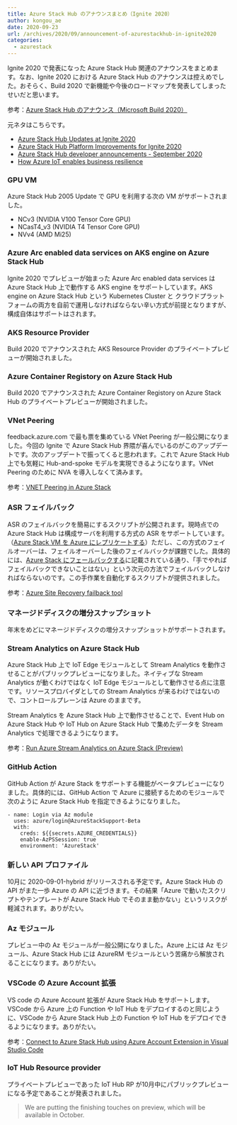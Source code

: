 ```yaml
---
title: Azure Stack Hub のアナウンスまとめ（Ignite 2020）
author: kongou_ae
date: 2020-09-23
url: /archives/2020/09/announcement-of-azurestackhub-in-ignite2020
categories:
  - azurestack
---
```


Ignite 2020 で発表になった Azure Stack Hub 関連のアナウンスをまとめます。なお、Ignite 2020 における Azure Stack Hub のアナウンスは控えめでした。おそらく、Build 2020 で新機能や今後のロードマップを発表してしまったせいだと思います。

参考：[Azure Stack Hub のアナウンス（Microsoft Build 2020）](https://blog.aimless.jp/archives/2020/05/announcement-of-azurestackhub-in-build2020)

元ネタはこちらです。

- [Azure Stack Hub Updates at Ignite 2020](https://techcommunity.microsoft.com/t5/azure-stack-blog/azure-stack-hub-updates-at-ignite-2020/ba-p/1684581?WT.mc_id=AZ-MVP-5003408)
- [Azure Stack Hub Platform Improvements for Ignite 2020](https://techcommunity.microsoft.com/t5/azure-stack-blog/azure-stack-hub-platform-improvements-for-ignite-2020/ba-p/1686217?WT.mc_id=AZ-MVP-5003408)
- [Azure Stack Hub developer announcements - September 2020](https://techcommunity.microsoft.com/t5/azure-stack-blog/azure-stack-hub-developer-announcements-september-2020/ba-p/1694726?WT.mc_id=AZ-MVP-5003408)
- [How Azure IoT enables business resilience](https://azure.microsoft.com/en-us/blog/how-azure-iot-enables-business-resilience?WT.mc_id=AZ-MVP-5003408)

### GPU VM

Azure Stack Hub 2005 Update で GPU を利用する次の VM がサポートされました。

- NCv3 (NVIDIA V100 Tensor Core GPU)
- NCasT4_v3 (NVIDIA T4 Tensor Core GPU)
- NVv4 (AMD Mi25)

### Azure Arc enabled data services on AKS engine on Azure Stack Hub

Ignite 2020 でプレビューが始まった Azure Arc enabled data services は Azure Stack Hub 上で動作する AKS engine をサポートしています。AKS engine on Azure Stack Hub という Kubernetes  Cluster と クラウドプラットフォームの両方を自前で運用しなければならない辛い方式が前提となりますが、構成自体はサポートはされます。

### AKS Resource Provider

Build 2020 でアナウンスされた AKS Resource Provider のプライベートプレビューが開始されました。

### Azure Container Registory on Azure Stack Hub

Build 2020 でアナウンスされた Azure Container Registory on Azure Stack Hub  のプライベートプレビューが開始されました。

### VNet Peering

feedback.azure.com で最も票を集めている VNet Peering が一般公開になりました。今回の Ignite で Azure Stack Hub 界隈が喜んでいるのがこのアップデートです。次のアップデートで振ってくると思われます。これで Azure Stack Hub 上でも気軽に Hub-and-spoke モデルを実現できるようになります。VNet Peering のために NVA を導入しなくて済みます。

参考：[VNET Peering in Azure Stack](https://feedback.azure.com/forums/344565-azure-stack-hub/suggestions/19001737-vnet-peering-in-azure-stack)

### ASR フェイルバック

ASR のフェイルバックを簡易にするスクリプトが公開されます。現時点での Azure Stack Hub は構成サーバを利用する方式の ASR をサポートしています。（[Azure Stack VM を Azure にレプリケートする](https://docs.microsoft.com/ja-jp/azure/site-recovery/azure-stack-site-recovery#fail-over-and-fail-back?WT.mc_id=AZ-MVP-5003408)）ただし、この方式のフェイルオーバーは、フェイルオーバーした後のフェイルバックが課題でした。具体的には、[Azure Stack にフェールバックする](https://docs.microsoft.com/ja-jp/azure/site-recovery/azure-stack-site-recovery#fail-back-to-azure-stack?WT.mc_id=AZ-MVP-5003408)に記載されている通り、「手でやればフェイルバックできないことはない」という次元の方法でフェイルバックしなければならないのです。この手作業を自動化するスクリプトが提供されました。

参考：[Azure Site Recovery failback tool](https://docs.microsoft.com/en-us/azure-stack/operator/site-recovery-failback?view=azs-2005)

### マネージドディスクの増分スナップショット

年末をめどにマネージドディスクの増分スナップショットがサポートされます。

### Stream Analytics on Azure Stack Hub

Azure Stack Hub 上で IoT Edge モジュールとして Stream Analytics を動作させることがパブリックプレビューになりました。ネイティブな Stream Analytics が動くわけではなく IoT Edge モジュールとして動作させる点に注意です。リソースプロバイダとしての Stream Analytics が来るわけではないので、コントロールプレーンは Azure のままです。

Stream Analytics を Azure Stack Hub 上で動作させることで、Event Hub on Azure Stack Hub や IoT Hub on Azure Stack Hub で集めたデータを Stream Analytics で処理できるようになります。

参考：[Run Azure Stream Analytics on Azure Stack (Preview)](https://docs.microsoft.com/en-us/azure/stream-analytics/on-azure-stack?WT.mc_id=AZ-MVP-5003408)

### GitHub Action

GitHub Action が Azure Stack をサポートする機能がベータプレビューになりました。具体的には、GitHub Action で Azure に接続するためのモジュールで次のように Azure Stack Hub を指定できるようになりました。

```
- name: Login via Az module
  uses: azure/login@AzureStackSupport-Beta
  with:
    creds: ${{secrets.AZURE_CREDENTIALS}}
    enable-AzPSSession: true 
    environment: 'AzureStack'
```

### 新しい API プロファイル

10月に 2020-09-01-hybrid がリリースされる予定です。Azure Stack Hub の API がまた一歩 Azure の API に近づきます。その結果「Azure で動いたスクリプトやテンプレートが Azure Stack Hub でそのまま動かない」というリスクが軽減されます。ありがたい。

### Az モジュール

プレビュー中の Az モジュールが一般公開になりました。Azure 上には Az モジュール、Azure Stack Hub には AzureRM モジュールという苦痛から解放されることになります。ありがたい。

### VSCode の Azure Account 拡張

VS code の Azure Account 拡張が Azure Stack Hub をサポートします。VSCode から Azure 上の Function や IoT Hub をデプロイするのと同じように、VSCode から Azure Stack Hub 上の Function や IoT Hub をデプロイできるようになります。ありがたい。

参考：[Connect to Azure Stack Hub using Azure Account Extension in Visual Studio Code](https://docs.microsoft.com/en-us/azure-stack/user/azure-stack-dev-start-vscode-azure?view=azs-2005&WT.mc_id=AZ-MVP-5003408)

### IoT Hub Resource provider

プライベートプレビューであった IoT Hub RP が10月中にパブリックプレビューになる予定であることが発表されました。

> We are putting the finishing touches on preview, which will be available in October.
